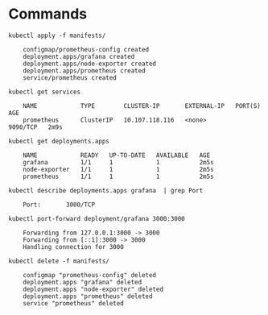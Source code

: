 # Commands

    kubectl apply -f manifests/

        configmap/prometheus-config created
        deployment.apps/grafana created
        deployment.apps/node-exporter created
        deployment.apps/prometheus created
        service/prometheus created

    kubectl get services

        NAME            TYPE        CLUSTER-IP       EXTERNAL-IP   PORT(S)    AGE
        prometheus      ClusterIP   10.107.118.116   <none>        9090/TCP   2m9s

    kubectl get deployments.apps

        NAME            READY   UP-TO-DATE   AVAILABLE   AGE
        grafana         1/1     1            1           2m5s
        node-exporter   1/1     1            1           2m5s
        prometheus      1/1     1            1           2m5s

    kubectl describe deployments.apps grafana  | grep Port

        Port:       3000/TCP

    kubectl port-forward deployment/grafana 3000:3000

        Forwarding from 127.0.0.1:3000 -> 3000
        Forwarding from [::1]:3000 -> 3000
        Handling connection for 3000

    kubectl delete -f manifests/

        configmap "prometheus-config" deleted
        deployment.apps "grafana" deleted
        deployment.apps "node-exporter" deleted
        deployment.apps "prometheus" deleted
        service "prometheus" deleted
